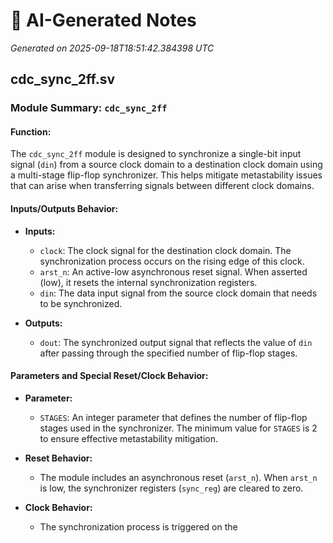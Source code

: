 # 🤖 AI-Generated Notes

_Generated on 2025-09-18T18:51:42.384398 UTC_

## cdc_sync_2ff.sv

### Module Summary: `cdc_sync_2ff`

#### Function:
The `cdc_sync_2ff` module is designed to synchronize a single-bit input signal (`din`) from a source clock domain to a destination clock domain using a multi-stage flip-flop synchronizer. This helps mitigate metastability issues that can arise when transferring signals between different clock domains.

#### Inputs/Outputs Behavior:
- **Inputs:**
  - `clock`: The clock signal for the destination clock domain. The synchronization process occurs on the rising edge of this clock.
  - `arst_n`: An active-low asynchronous reset signal. When asserted (low), it resets the internal synchronization registers.
  - `din`: The data input signal from the source clock domain that needs to be synchronized.

- **Outputs:**
  - `dout`: The synchronized output signal that reflects the value of `din` after passing through the specified number of flip-flop stages.

#### Parameters and Special Reset/Clock Behavior:
- **Parameter:**
  - `STAGES`: An integer parameter that defines the number of flip-flop stages used in the synchronizer. The minimum value for `STAGES` is 2 to ensure effective metastability mitigation.

- **Reset Behavior:**
  - The module includes an asynchronous reset (`arst_n`). When `arst_n` is low, the synchronizer registers (`sync_reg`) are cleared to zero. 

- **Clock Behavior:**
  - The synchronization process is triggered on the

